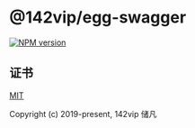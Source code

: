 # @142vip/egg-swagger

[![NPM version](https://img.shields.io/npm/v/@142vip/egg-swagger?labelColor=0b3d52&color=1da469&label=version)](https://www.npmjs.com/package/@142vip/egg-swagger)

## 证书

[MIT](https://opensource.org/license/MIT)

Copyright (c) 2019-present, 142vip 储凡
